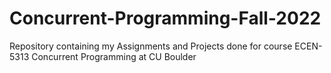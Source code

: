 # Concurrent-Programming-Fall-2022

Repository containing my Assignments and Projects done for course ECEN-5313 Concurrent Programming at CU Boulder
